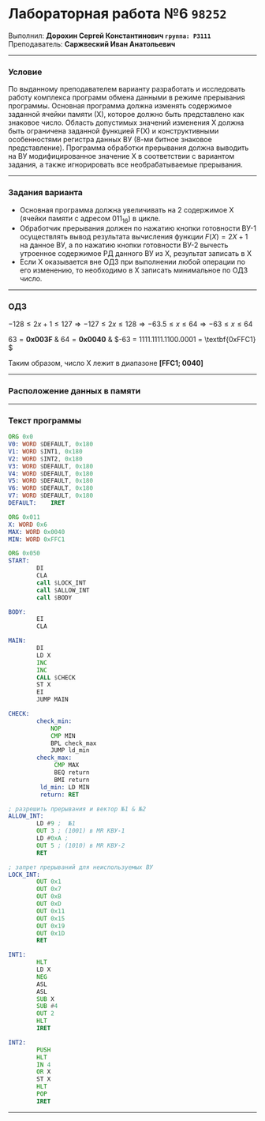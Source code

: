 # Лабораторная работа №6 `98252`
Выполнил: **Дорохин Сергей Константинович `группа: P3111`** \
Преподаватель: **Саржвеский Иван Анатольевич**

------------
### Условие
По выданному преподавателем варианту разработать и исследовать работу комплекса программ обмена данными в режиме
прерывания программы. Основная программа должна изменять содержимое заданной ячейки памяти (Х), которое должно быть
представлено как знаковое число. Область допустимых значений изменения Х должна быть ограничена заданной функцией F(X) и
конструктивными особенностями регистра данных ВУ (8-ми битное знаковое представление). Программа обработки прерывания
должна выводить на ВУ модифицированное значение Х в соответствии с вариантом задания, а также игнорировать все
необрабатываемые прерывания.

------------
### Задания варианта
* Основная программа должна увеличивать на 2 содержимое X (ячейки памяти с адресом $011_{16}$) в цикле.
*  Обработчик прерывания должен по нажатию кнопки готовности ВУ-1 осуществлять вывод результата вычисления функции $F(X)=2X+1$ на данное ВУ, a по нажатию кнопки готовности ВУ-2 вычесть утроенное содержимое РД данного ВУ из Х, результат записать в X
* Если Х оказывается вне ОДЗ при выполнении любой операции по его изменению, то необходимо в Х записать минимальное по ОДЗ число.

------------
### ОДЗ

$-128 \leq 2x+1 \leq 127 \Rightarrow -127 \leq 2x \leq 128 \Rightarrow -63.5 \leq x \leq 64 \Rightarrow -63 \leq x \leq 64$

$63 = \textbf{0x003F}$
&
$64 = \textbf{0x0040}$
&
$-63 = 1111.1111.1100.0001 = \textbf{0xFFC1} $

Таким образом, число X лежит в диапазоне **[FFC1; 0040]**

------------

### Расположение данных в памяти

------------

### Текст программы

```asm
ORG 0x0
V0:	WORD $DEFAULT, 0x180
V1:	WORD $INT1, 0x180
V2:	WORD $INT2, 0x180
V3:	WORD $DEFAULT, 0x180
V4:	WORD $DEFAULT, 0x180
V5:	WORD $DEFAULT, 0x180
V6:	WORD $DEFAULT, 0x180
V7:	WORD $DEFAULT, 0x180
DEFAULT:	IRET

ORG 0x011
X: WORD 0x6
MAX: WORD 0x0040
MIN: WORD 0xFFC1

ORG 0x050
START:
		DI
		CLA
		call $LOCK_INT
		call $ALLOW_INT
		call $BODY

BODY:
		EI
		CLA

MAIN:
		DI
		LD X
		INC 
		INC
		CALL $CHECK
		ST X
		EI
		JUMP MAIN

CHECK:
		check_min:
			NOP
			CMP MIN
			BPL check_max
			JUMP ld_min
		check_max:
			 CMP MAX
			 BEQ return
			 BMI return
		 ld_min: LD MIN
		 return: RET

; разрешить прерывания и вектор №1 & №2
ALLOW_INT:
		LD #9 ;  №1
		OUT 3 ; (1001) в MR КВУ-1
		LD #0xA ; 
		OUT 5 ; (1010) в MR КВУ-2
		RET

; запрет прерываний для неиспользуемых ВУ
LOCK_INT:
		OUT 0x1
	  	OUT 0x7
		OUT 0xB
		OUT 0xD
		OUT 0x11
		OUT 0x15
		OUT 0x19
		OUT 0x1D
		RET

INT1:
		HLT
		LD X
		NEG
		ASL
		ASL
		SUB X
		SUB #4
		OUT 2
		HLT
		IRET

INT2:	
		PUSH
		HLT
		IN 4
		OR X
		ST X
		HLT
		POP
		IRET

```

------------

